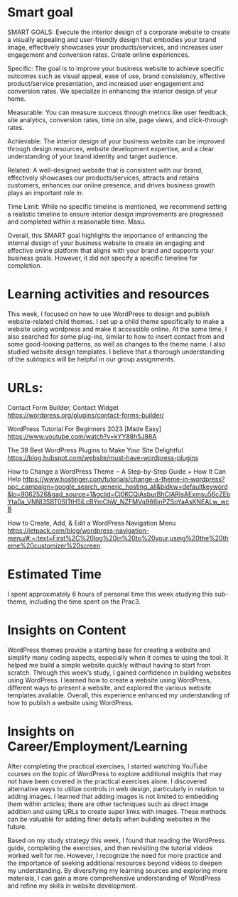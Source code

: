 # Smart goal
SMART GOALS: Execute the interior design of a corporate website to create a visually appealing and user-friendly design that embodies your brand image, effectively showcases your products/services, and increases user engagement and conversion rates. Create online experiences.

Specific: The goal is to improve your business website to achieve specific outcomes such as visual appeal, ease of use, brand consistency, effective product/service presentation, and increased user engagement and conversion rates. We specialize in enhancing the interior design of your home.

Measurable: You can measure success through metrics like user feedback, site analytics, conversion rates, time on site, page views, and click-through rates.

Achievable: The interior design of your business website can be improved through design resources, website development expertise, and a clear understanding of your brand identity and target audience.

Related: A well-designed website that is consistent with our brand, effectively showcases our products/services, attracts and retains customers, enhances our online presence, and drives business growth plays an important role in:

Time Limit: While no specific timeline is mentioned, we recommend setting a realistic timeline to ensure interior design improvements are progressed and completed within a reasonable time. Masu.

Overall, this SMART goal highlights the importance of enhancing the internal design of your business website to create an engaging and effective online platform that aligns with your brand and supports your business goals. However, it did not specify a specific timeline for completion.

# Learning activities and resources
This week, I focused on how to use WordPress to design and publish website-related child themes. I set up a child theme specifically to make a website using wordpress and make it accessible online. At the same time, I also searched for some plug-ins, similar to how to insert contact from and some good-looking patterns, as well as changes to the theme name. I also studied website design templates. I believe that a thorough understanding of the subtopics will be helpful in our group assignments.
# URLs:

Contact Form Builder, Contact Widget https://wordpress.org/plugins/contact-forms-builder/

WordPress Tutorial For Beginners 2023 [Made Easy] https://www.youtube.com/watch?v=kYY88h5J86A

The 39 Best WordPress Plugins to Make Your Site Delightful https://blog.hubspot.com/website/must-have-wordpress-plugins

How to Change a WordPress Theme ‒ A Step-by-Step Guide + How It Can Help https://www.hostinger.com/tutorials/change-a-theme-in-wordpress?ppc_campaign=google_search_generic_hosting_all&bidkw=defaultkeyword&lo=9062526&gad_source=1&gclid=Cj0KCQiAsburBhCIARIsAExmsu56cZEbYta0a_VNNl3SBT0SITtH5iLcBYmChW_NZFMVq966jnPZSoYaAsKNEALw_wcB

How to Create, Add, & Edit a WordPress Navigation Menu https://jetpack.com/blog/wordpress-navigation-menu/#:~:text=First%2C%20log%20in%20to%20your,using%20the%20theme%20customizer%20screen.
# Estimated Time
I spent approximately 6 hours of personal time this week studying this sub-theme, including the time spent on the Prac3.
# Insights on Content
WordPress themes provide a starting base for creating a website and simplify many coding aspects, especially when it comes to using the tool. It helped me build a simple website quickly without having to start from scratch. Through this week’s study, I gained confidence in building websites using WordPress. I learned how to create a website using WordPress, different ways to present a website, and explored the various website templates available. Overall, this experience enhanced my understanding of how to publish a website using WordPress.
# Insights on Career/Employment/Learning
After completing the practical exercises, I started watching YouTube courses on the topic of WordPress to explore additional insights that may not have been covered in the practical exercises alone. I discovered alternative ways to utilize controls in web design, particularly in relation to adding images. I learned that adding images is not limited to embedding them within articles; there are other techniques such as direct image addition and using URLs to create super links with images. These methods can be valuable for adding finer details when building websites in the future.

Based on my study strategy this week, I found that reading the WordPress guide, completing the exercises, and then revisiting the tutorial videos worked well for me. However, I recognize the need for more practice and the importance of seeking additional resources beyond videos to deepen my understanding. By diversifying my learning sources and exploring more materials, I can gain a more comprehensive understanding of WordPress and refine my skills in website development.
